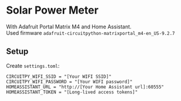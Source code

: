# Solar Power Meter
With Adafruit Portal Matrix M4 and Home Assistant.  
Used firmware `adafruit-circuitpython-matrixportal_m4-en_US-9.2.7`

## Setup
Create `settings.toml`:
```
CIRCUITPY_WIFI_SSID = "[Your WIFI SSID]"
CIRCUITPY_WIFI_PASSWORD = "[Your WIFI password]"
HOMEASSISTANT_URL = "http://[Your Home Assistant url]:60555"
HOMEASSISTANT_TOKEN = "[Long-lived access tokens]"
```